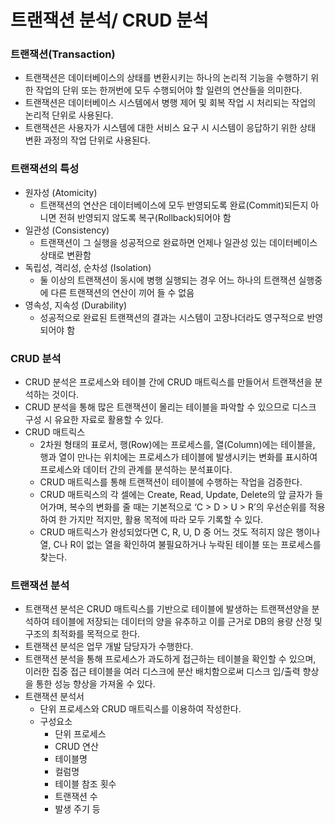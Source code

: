 # 트랜잭션 분석/ CRUD 분석

### 트랜잭션(Transaction)

- 트랜잭션은 데이터베이스의 상태를 변환시키는 하나의 논리적 기능을 수행하기 위한 작업의 단위 또는 한꺼번에 모두 수행되어야 할 일련의 연산들을 의미한다.
- 트랜잭션은 데이터베이스 시스템에서 병행 제어 및 회복 작업 시 처리되는 작업의 논리적 단위로 사용된다.
- 트랜잭션은 사용자가 시스템에 대한 서비스 요구 시 시스템이 응답하기 위한 상태 변환 과정의 작업 단위로 사용된다.

### 트랜잭션의 특성

- 원자성 (Atomicity)
    - 트랜잭션의 연산은 데이터베이스에 모두 반영되도록 완료(Commit)되든지 아니면 전혀 반영되지 않도록 복구(Rollback)되어야 함
- 일관성 (Consistency)
    - 트랜잭션이 그 실행을 성공적으로 완료하면 언제나 일관성 있는 데이터베이스 상태로 변환함
- 독립성, 격리성, 순차성 (Isolation)
    - 둘 이상의 트랜잭션이 동시에 병행 실행되는 경우 어느 하나의 트랜잭션 실행중에 다른 트랜잭션의 연산이 끼어 들 수 없음
- 영속성, 지속성 (Durability)
    - 성공적으로 완료된 트랜잭션의 결과는 시스템이 고장나더라도 영구적으로 반영되어야 함

### CRUD 분석

- CRUD 분석은 프로세스와 테이블 간에 CRUD 매트릭스를 만들어서 트랜잭션을 분석하는 것이다.
- CRUD 분석을 통해 많은 트랜잭션이 몰리는 테이블을 파악할 수 있으므로 디스크 구성 시 유요한 자료로 활용할 수 있다.
- CRUD 매트릭스
    - 2차원 형태의 표로서, 행(Row)에는 프로세스를, 열(Column)에는 테이블을, 행과 열이 만나는 위치에는 프로세스가 테이블에 발생시키는 변화를 표시하여 프로세스와 데이터 간의 관계를 분석하는 분석표이다.
    - CRUD 매트릭스를 통해 트랜잭션이 테이블에 수행하는 작업을 검증한다.
    - CRUD 매트릭스의 각 셀에는 Create, Read, Update, Delete의 앞 글자가 들어가며, 복수의 변화를 줄 때는 기본적으로 ‘C > D > U > R’의 우선순위를 적용하여 한 가지만 적지만, 활용 목적에 따라 모두 기록할 수 있다.
    - CRUD 매트릭스가 완성되었다면 C, R, U, D 중 어느 것도 적히지 않은 행이나 열, C나 R이 없는 열을 확인하여 불필요하거나 누락된 테이블 또는 프로세스를 찾는다.
    

### 트랜잭션 분석

- 트랜잭션 분석은 CRUD 매트릭스를 기반으로 테이블에 발생하는 트랜잭션양을 분석하여 테이블에 저장되는 데이터의 양을 유추하고 이를 근거로 DB의 용량 산정 및 구조의 최적화를 목적으로 한다.
- 트랜잭션 분석은 업무 개발 담당자가 수행한다.
- 트랜잭션 분석을 통해 프로세스가 과도하게 접근하는 테이블을 확인할 수 있으며, 이러한 집중 접근 테이블을 여러 디스크에 분산 배치함으로써 디스크 입/출력 향상을 통한 성능 향상을 가져올 수 있다.
- 트랜잭션 분석서
    - 단위 프로세스와 CRUD 매트릭스를 이용하여 작성한다.
    - 구성요소
        - 단위 프로세스
        - CRUD 연산
        - 테이블명
        - 컬럼명
        - 테이블 참조 횟수
        - 트랜잭션 수
        - 발생 주기 등
